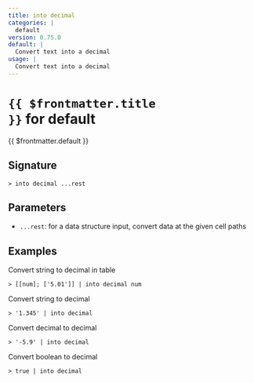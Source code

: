 ```yaml
---
title: into decimal
categories: |
  default
version: 0.75.0
default: |
  Convert text into a decimal
usage: |
  Convert text into a decimal
---
```


# <code>{{ $frontmatter.title }}</code> for default

<div class='command-title'>{{ $frontmatter.default }}</div>

## Signature

```> into decimal ...rest```

## Parameters

 -  `...rest`: for a data structure input, convert data at the given cell paths

## Examples

Convert string to decimal in table
```shell
> [[num]; ['5.01']] | into decimal num
```

Convert string to decimal
```shell
> '1.345' | into decimal
```

Convert decimal to decimal
```shell
> '-5.9' | into decimal
```

Convert boolean to decimal
```shell
> true | into decimal
```
